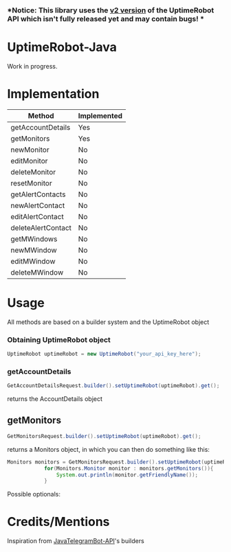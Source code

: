 ### *Notice: This library uses the [v2 version](https://uptimerobot.com/apiv2) of the UptimeRobot API which isn't fully released yet and may contain bugs! *

# UptimeRobot-Java


Work in progress.

# Implementation

| Method | Implemented |
|--------|-------------|
| getAccountDetails | Yes |
| getMonitors | Yes |
| newMonitor | No |
| editMonitor | No |
| deleteMonitor | No |
| resetMonitor | No |
| getAlertContacts | No |
| newAlertContact | No |
| editAlertContact | No |
| deleteAlertContact | No |
| getMWindows | No |
| newMWindow | No |
| editMWindow | No |
| deleteMWindow | No |


# Usage

All methods are based on a builder system and the UptimeRobot object

### Obtaining UptimeRobot object

```java
UptimeRobot uptimeRobot = new UptimeRobot("your_api_key_here");
```

### getAccountDetails

```java
GetAccountDetailsRequest.builder().setUptimeRobot(uptimeRobot).get();
```
returns the AccountDetails object

## getMonitors

```java
GetMonitorsRequest.builder().setUptimeRobot(uptimeRobot).get();
```
returns a Monitors object, in which you can then do something like this:  
```java
Monitors monitors = GetMonitorsRequest.builder().setUptimeRobot(uptimeRobot).get();
            for(Monitors.Monitor monitor : monitors.getMonitors()){
                System.out.println(monitor.getFriendlyName());
            }
```

Possible optionals:



# Credits/Mentions

Inspiration from [JavaTelegramBot-API](https://github.com/zackpollard/JavaTelegramBot-API)'s builders